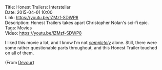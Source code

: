 Title: Honest Trailers: Interstellar  
Date: 2015-04-01 10:00  
Link: https://youtu.be/lZMzf-SDWP8  
Description: Honest Trailers takes apart Christopher Nolan's sci-fi epic.  
Tags: Movies  
Video: https://youtu.be/lZMzf-SDWP8

I liked this movie a lot, and I know I’m not [*completely*][1] alone. Still, there were some rather questionable parts throughout, and this Honest Trailer touched on all of them. 

(From [Devour][2])

[1]: http://www.rottentomatoes.com/m/interstellar_2014/ "Rotten Tomatoes: 'Interstellar'"
[2]: http://devour.com/video/honest-trailers---interstellar/ "Source post from Devour"